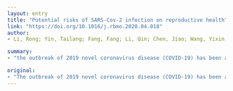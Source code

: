 ```yaml
---
layout: entry
title: "Potential risks of SARS-Cov-2 infection on reproductive health"
link: "https://doi.org/10.1016/j.rbmo.2020.04.018"
author:
- Li, Rong; Yin, Tailang; Fang, Fang; Li, Qin; Chen, Jiao; Wang, Yixin; Hao, Yongxiu; Wu, Gengxiang; Duan, Peng; Wang, Yuanyuan; Cheng, Dan; Zhou, Qi; Zafar, Mohammad Ishraq; Xiong, Chengliang; Li, Honggang; Yang, Jing; Qiao, Jie

summary:
- "the outbreak of 2019 novel coronavirus disease (COVID-19) has been a major epidemic threat all over the world. This paper focused on its potential risks on reproductive health, including gamete and embryo development. The virus, drugs, chemical disinfectants and panic psychology were underpinned by the outbreak. COVID is a public health emergency that can greatly impact people's health and lives. It is hoped that the outbreak could impact various aspects of life and health."

original:
- "The outbreak of 2019 novel coronavirus disease (COVID-19) has been a major epidemic threat all over the world. Such a public health emergency can greatly impact various aspects of people's health and lives. This paper focused on its potential risks on reproductive health, including reproductive system and function, as well as gamete and embryo development, which was underpinned by the virus, drugs, chemical disinfectants and panic psychology during the outbreak of COVID-19."
---
```



